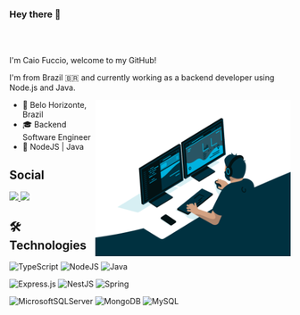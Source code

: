 ### Hey there 👋

<br />
<br />

I'm Caio Fuccio, welcome to my GitHub!

I'm from Brazil 🇧🇷 and currently working as a backend developer using Node.js and Java.

<img align="right" alt="GIF" src="assets/programming.gif" width="350" height="280" />

* 📌 Belo Horizonte, Brazil
* 🎓 Backend Software Engineer
* 🌱 NodeJS | Java

## Social
  <a href="https://www.linkedin.com/in/caiofuccio/" alt="Linkedin">
      <img src="https://img.shields.io/badge/LinkedIn-0077B5?style=for-the-badge&logo=linkedin&logoColor=white" />
  </a>
  <a href="mailto:caio.fuccio@gmail.com" alt="Gmail">
      <img src="https://img.shields.io/badge/Gmail-D14836?style=for-the-badge&logo=gmail&logoColor=white" />
  </a>

<br/>

## 🛠️ Technologies
![TypeScript](https://img.shields.io/badge/typescript-%23007ACC.svg?style=for-the-badge&logo=typescript&logoColor=white)
![NodeJS](https://img.shields.io/badge/node.js-6DA55F?style=for-the-badge&logo=node.js&logoColor=white)
![Java](https://img.shields.io/badge/Java-ED8B00?style=for-the-badge&logo=openjdk&logoColor=white)

![Express.js](https://img.shields.io/badge/express.js-%23404d59.svg?style=for-the-badge&logo=express&logoColor=%2361DAFB)
![NestJS](https://img.shields.io/badge/nestjs-%23E0234E.svg?style=for-the-badge&logo=nestjs&logoColor=white)
![Spring](https://img.shields.io/badge/Spring-green?style=for-the-badge&logo=spring&logoColor=white)

![MicrosoftSQLServer](https://img.shields.io/badge/Microsoft%20SQL%20Sever-CC2927?style=for-the-badge&logo=microsoft%20sql%20server&logoColor=white)
![MongoDB](https://img.shields.io/badge/MongoDB-%234ea94b.svg?style=for-the-badge&logo=mongodb&logoColor=white)
![MySQL](https://img.shields.io/badge/MySQL-73618F?style=for-the-badge&logo=mysql&logoColor=white)

<br/>

<p>
<!--    <a href="https://github.com/caiofuccio?tab=repositories">
    <img
      align="center"
      height="150"
      src="https://github-readme-stats.vercel.app/api/top-langs/?username=caiofuccio&langs_count=8&layout=compact&theme=dracula"
    />
  </a> -->
&nbsp;
<!--   <a href="https://github.com/caiofuccio?tab=repositories">
    <img
      align="center"
      height="150"
      src="https://github-readme-stats.vercel.app/api?username=caiofuccio&count_private=true&show_icons=true&custom_title=Github%20Status&hide=issues&theme=dracula"
    />
  </a> -->

</p>
